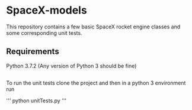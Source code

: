 # SpaceX-models

This repository contains a few basic SpaceX rocket engine classes and some corresponding unit tests.

## Requirements

Python 3.7.2 (Any version of Python 3 should be fine)

## 

To run the unit tests clone the project and then in a python 3 environment run

'''
python unitTests.py
'''
